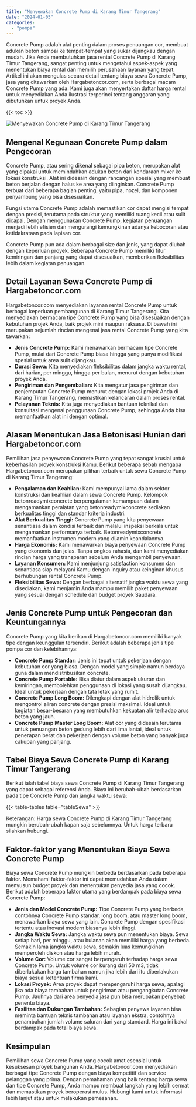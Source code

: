 ```yaml
---
title: "Menyewakan Concrete Pump di Karang Timur Tangerang"
date: "2024-01-05"
categories: 
  - "pompa"
---
```




Concrete Pump adalah alat penting dalam proses penuangan cor, membuat adukan beton sampai ke tempat-tempat yang sukar dijangkau dengan mudah. Jika Anda membutuhkan jasa rental Concrete Pump di Karang Timur Tangerang, sangat penting untuk mengetahui aspek-aspek yang menentukan biaya rental dan memilih perusahaan layanan yang tepat. Artikel ini akan mengulas secara detail tentang biaya sewa Concrete Pump, jasa yang ditawarkan oleh Hargabetoncor.com, serta berbagai macam Concrete Pump yang ada. Kami juga akan menyertakan daftar harga rental untuk menyediakan Anda ilustrasi terperinci tentang anggaran yang dibutuhkan untuk proyek Anda.

{{< toc >}}

![Menyewakan Concrete Pump di Karang Timur Tangerang](https://hargareadymixid.github.io/pompa/concrete-pump%20(2).png)

## Mengenal Kegunaan Concrete Pump dalam Pengecoran

Concrete Pump, atau sering dikenal sebagai pipa beton, merupakan alat yang dipakai untuk memindahkan adukan beton dari kendaraan mixer ke lokasi konstruksi. Alat ini didesain dengan rancangan spesial yang membuat beton berjalan dengan halus ke area yang diinginkan. Concrete Pump terbuat dari beberapa bagian penting, yaitu pipa, nozel, dan komponen penyambung yang bisa disesuaikan.

Fungsi utama Concrete Pump adalah memastikan cor dapat mengisi tempat dengan presisi, terutama pada struktur yang memiliki ruang kecil atau sulit dicapai. Dengan menggunakan Concrete Pump, kegiatan penuangan menjadi lebih efisien dan mengurangi kemungkinan adanya kebocoran atau ketidakrataan pada lapisan cor.

Concrete Pump pun ada dalam berbagai size dan jenis, yang dapat diubah dengan keperluan proyek. Beberapa Concrete Pump memiliki fitur kemiringan dan panjang yang dapat disesuaikan, memberikan fleksibilitas lebih dalam kegiatan penuangan.

## Detail Layanan Sewa Concrete Pump di Hargabetoncor.com

Hargabetoncor.com menyediakan layanan rental Concrete Pump untuk berbagai keperluan pembangunan di Karang Timur Tangerang. Kita menyediakan bermacam tipe Concrete Pump yang bisa disesuaikan dengan kebutuhan projek Anda, baik projek mini maupun raksasa. Di bawah ini merupakan sejumlah rincian mengenai jasa rental Concrete Pump yang kita tawarkan:

- **Jenis Concrete Pump:** Kami menawarkan bermacam tipe Concrete Pump, mulai dari Concrete Pump biasa hingga yang punya modifikasi spesial untuk area sulit dijangkau.
- **Durasi Sewa:** Kita menyediakan fleksibilitas dalam jangka waktu rental, dari harian, per minggu, hingga per bulan, menurut dengan kebutuhan proyek Anda.
- **Pengiriman dan Pengembalian:** Kita mengatur jasa pengiriman dan penjemputan Concrete Pump menurut dengan lokasi projek Anda di Karang Timur Tangerang, memastikan kelancaran dalam proses rental.
- **Pelayanan Teknis:** Kita juga menyediakan bantuan teknikal dan konsultasi mengenai penggunaan Concrete Pump, sehingga Anda bisa memanfaatkan alat ini dengan optimal.

## Alasan Menentukan Jasa Betonisasi Hunian dari Hargabetoncor.com

Pemilihan jasa penyewaan Concrete Pump yang tepat sangat krusial untuk keberhasilan proyek konstruksi Kamu. Berikut beberapa sebab mengapa Hargabetoncor.com merupakan pilihan terbaik untuk sewa Concrete Pump di Karang Timur Tangerang:

- **Pengalaman dan Keahlian:** Kami mempunyai lama dalam sektor konstruksi dan keahlian dalam sewa Concrete Pump. Kelompok betonreadymixconcrete berpengalaman kemampuan dalam mengamankan peralatan yang betonreadymixconcrete sediakan berkualitas tinggi dan standar kriteria industri.
- **Alat Berkualitas Tinggi:** Concrete Pump yang kita penyewaan senantiasa dalam kondisi terbaik dan melalui inspeksi berkala untuk mengamankan performanya terbaik. Betonreadymixconcrete memanfaatkan instrumen modern yang dijamin keandalannya.
- **Harga Ekonomis:** Kami menawarkan biaya penyewaan Concrete Pump yang ekonomis dan jelas. Tanpa ongkos rahasia, dan kami menyediakan rincian harga yang transparan sebelum Anda mengambil penyewaan.
- **Layanan Konsumen:** Kami menjunjung satisfaction konsumen dan senantiasa siap melayani Kamu dengan inquiry atau keinginan khusus berhubungan rental Concrete Pump.
- **Fleksibilitas Sewa:** Dengan berbagai alternatif jangka waktu sewa yang disediakan, kami menjamin Anda mampu memilih paket penyewaan yang sesuai dengan schedule dan budget proyek Saudara.

## Jenis Concrete Pump untuk Pengecoran dan Keuntungannya

Concrete Pump yang kita berikan di Hargabetoncor.com memiliki banyak tipe dengan keunggulan tersendiri. Berikut adalah beberapa jenis tipe pompa cor dan kelebihannya:

- **Concrete Pump Standar:** Jenis ini tepat untuk pekerjaan dengan kebutuhan cor yang biasa. Dengan model yang simple namun berdaya guna dalam mendistribusikan concrete.
- **Concrete Pump Portable:** Bisa diatur dalam aspek ukuran dan kemiringan, membolehkan penggunaan di lokasi yang susah dijangkau. Ideal untuk pekerjaan dengan tata letak yang rumit.
- **Concrete Pump Long Boom:** Dilengkapi dengan alat hidrolik untuk mengontrol aliran concrete dengan presisi maksimal. Ideal untuk kegiatan besar-besaran yang membutuhkan kekuatan alir terhadap arus beton yang jauh.
- **Concrete Pump Master Long Boom:** Alat cor yang didesain terutama untuk penuangan beton gedung lebih dari lima lantai, ideal untuk penerapan berat dan pekerjaan dengan volume beton yang banyak juga cakupan yang panjang.

## Tabel Biaya Sewa Concrete Pump di Karang Timur Tangerang

Berikut ialah tabel biaya sewa Concrete Pump di Karang Timur Tangerang yang dapat sebagai referensi Anda. Biaya ini berubah-ubah berdasarkan pada tipe Concrete Pump dan jangka waktu sewa:

{{< table-tables table="tableSewa" >}}

Keterangan: Harga sewa Concrete Pump di Karang Timur Tangerang mungkin berubah-ubah kapan saja sebelumnya. Untuk harga terbaru silahkan hubungi.

## Faktor-faktor yang Menentukan Biaya Sewa Concrete Pump

Biaya sewa Concrete Pump mungkin berbeda berdasarkan pada beberapa faktor. Memahami faktor-faktor ini dapat memudahkan Anda dalam menyusun budget proyek dan menentukan penyedia jasa yang cocok. Berikut adalah beberapa faktor utama yang berdampak pada biaya sewa Concrete Pump:

- **Jenis dan Model Concrete Pump:** Tipe Concrete Pump yang berbeda, contohnya Concrete Pump standar, long boom, atau master long boom, menawarkan biaya sewa yang lain. Concrete Pump dengan spesifikasi tertentu atau inovasi modern biasanya lebih tinggi.
- **Jangka Waktu Sewa:** Jangka waktu sewa pun menentukan biaya. Sewa setiap hari, per minggu, atau bulanan akan memiliki harga yang berbeda. Semakin lama jangka waktu sewa, semakin luas kemungkinan memperoleh diskon atau harga lebih murah.
- **Volume Cor:** Volume cor sangat berpengaruh terhadap harga sewa Concrete Pump. Untuk volume cor kurang dari 50 m3, tidak diberlakukan harga tambahan namun jika lebih dari itu diberlakukan biaya sesuai ketentuan firma kami.
- **Lokasi Proyek:** Area proyek dapat mempengaruhi harga sewa, apalagi jika ada biaya tambahan untuk pengiriman atau pengangkutan Concrete Pump. Jauhnya dari area penyedia jasa pun bisa merupakan penyebab penentu biaya.
- **Fasilitas dan Dukungan Tambahan:** Sebagian penyewa layanan bisa meminta bantuan teknis tambahan atau layanan ekstra, contohnya penambahan jumlah volume saluran dari yang standard. Harga ini bakal berdampak pada total biaya sewa.

## Kesimpulan

Pemilihan sewa Concrete Pump yang cocok amat esensial untuk kesuksesan proyek bangunan Anda. Hargabetoncor.com menyediakan berbagai tipe Concrete Pump dengan biaya kompetitif dan service pelanggan yang prima. Dengan pemahaman yang baik tentang harga sewa dan tipe Concrete Pump, Anda mampu membuat langkah yang lebih cermat dan memastikan proyek beroperasi mulus. Hubungi kami untuk informasi lebih lanjut atau untuk melakukan pemesanan.
